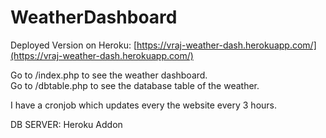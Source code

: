 # WeatherDashboard

Deployed Version on Heroku: [https://vraj-weather-dash.herokuapp.com/](https://vraj-weather-dash.herokuapp.com/)

Go to /index.php to see the weather dashboard.\
Go to /dbtable.php to see the database table of the weather.

I have a cronjob which updates every the website every 3 hours.

DB SERVER: Heroku Addon
